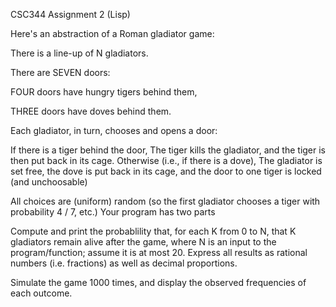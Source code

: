 CSC344 Assignment 2 (Lisp)

Here's an abstraction of a Roman gladiator game:

There is a line-up of N gladiators.

There are SEVEN doors:

FOUR doors have hungry tigers behind them,

THREE doors have doves behind them.

Each gladiator, in turn, chooses and opens a door:

If there is a tiger behind the door, The tiger kills the gladiator, and the tiger is then put back in its cage.
Otherwise (i.e., if there is a dove), The gladiator is set free, the dove is put back in its cage, and the door to one tiger is locked (and unchoosable)

All choices are (uniform) random (so the first gladiator chooses a tiger with probability 4 / 7, etc.)
Your program has two parts

Compute and print the probablility that, for each K from 0 to N, that K gladiators remain alive after the game, where N is an input to the program/function; assume it is at most 20. Express all results as rational numbers (i.e. fractions) as well as decimal proportions.

Simulate the game 1000 times, and display the observed frequencies of each outcome.
